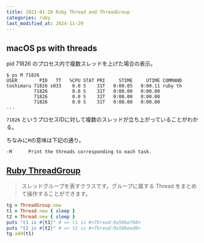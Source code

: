 ```yaml
---
title: 2021-01-20 Ruby Thread and ThreadGroup
categories: ruby
last_modified_at: 2024-11-29
---
```


## macOS ps with threads

pid 71826 のプロセス内で複数スレッドを上げた場合の表示。

```console
$ ps M 71826
USER        PID   TT   %CPU STAT PRI     STIME     UTIME COMMAND
toshimaru 71826 s033    0.0 S    31T   0:00.05   0:00.11 ruby th
          71826         0.0 S    31T   0:00.00   0:00.00
          71826         0.0 S    31T   0:00.00   0:00.00
          71826         0.0 S    31T   0:00.00   0:00.00
...
```

`71826` というプロセスIDに対して複数のスレッドが立ち上がっていることがわかる。

ちなみに`M`の意味は下記の通り。

```
-M      Print the threads corresponding to each task.
```

## [Ruby ThreadGroup](https://docs.ruby-lang.org/ja/latest/class/ThreadGroup.html)

> スレッドグループを表すクラスです。グループに属する Thread をまとめて操作することができます。

```rb
tg = ThreadGroup.new
t1 = Thread.new { sleep }
t2 = Thread.new { sleep }
puts "t1 is #{t1}" # => t1 is #<Thread:0x50bef60>
puts "t2 is #{t2}" # => t2 is #<Thread:0x50beed0>
tg.add(t1)
```
